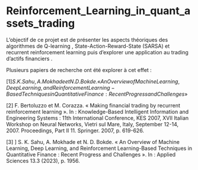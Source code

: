 # Reinforcement_Learning_in_quant_assets_trading
L’objectif de ce projet est de présenter les aspects théoriques des algorithmes de Q-learning , State-Action-Reward-State (SARSA) et recurrent reinforcement learning puis d’explorer une application au trading d’actifs financiers .

Plusieurs papiers de recherche ont été explorer à cet effet  :

$[1] S. K. Sahu, A. Mokhade et N. D. Bokde. « An Overview of Machine Learning, Deep
Learning, and Reinforcement Learning-Based Techniques in Quantitative Finance : Recent
Progress and Challenges »$ 

[2] F. Bertoluzzo et M. Corazza. « Making financial trading by recurrent reinforcement
learning ». In : Knowledge-Based Intelligent Information and Engineering Systems : 11th
International Conference, KES 2007, XVII Italian Workshop on Neural Networks, Vietri
sul Mare, Italy, September 12-14, 2007. Proceedings, Part II 11. Springer. 2007, p. 619-626.

[3] ] S. K. Sahu, A. Mokhade et N. D. Bokde. « An Overview of Machine Learning, Deep
Learning, and Reinforcement Learning-Based Techniques in Quantitative Finance : Recent
Progress and Challenges ». In : Applied Sciences 13.3 (2023), p. 1956.

